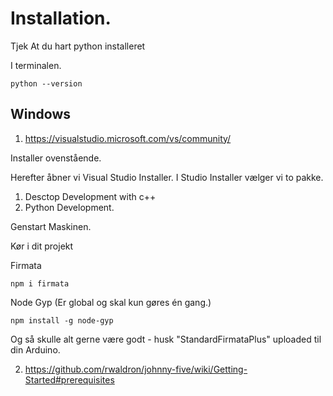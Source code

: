 

# Installation.

Tjek At du hart python installeret 

I terminalen.
```
python --version
```




## Windows

1. https://visualstudio.microsoft.com/vs/community/

Installer ovenstående.

Herefter åbner vi Visual Studio Installer.
I Studio Installer vælger vi to pakke.

1. Desctop Development with c++
2. Python Development.

Genstart Maskinen.

Kør i dit projekt

Firmata
```
npm i firmata
```

Node Gyp (Er global og skal kun gøres én gang.)
```
npm install -g node-gyp
```

Og så skulle alt gerne være godt - husk "StandardFirmataPlus" uploaded til din Arduino.



2. https://github.com/rwaldron/johnny-five/wiki/Getting-Started#prerequisites

